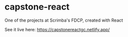 # capstone-react

One of the projects at Scrimba's FDCP, created with React

See it live here: https://capstonereactgc.netlify.app/
